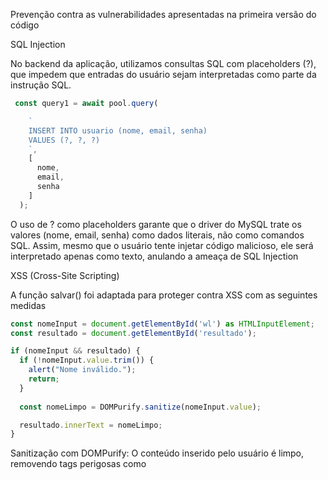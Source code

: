 Prevenção contra as vulnerabilidades apresentadas na primeira versão do código  

SQL Injection 

No backend da aplicação, utilizamos consultas SQL com placeholders (?), que impedem que entradas do usuário sejam interpretadas como parte da instrução SQL.   

```js
 const query1 = await pool.query(                        

    `  
    INSERT INTO usuario (nome, email, senha) 
    VALUES (?, ?, ?) 
    `, 
    [ 
      nome, 
      email, 
      senha 
    ] 
  ); 
```

O uso de ? como placeholders garante que o driver do MySQL trate os valores (nome, email, senha) como dados literais, não como comandos SQL. Assim, mesmo que o usuário tente injetar código malicioso, ele será interpretado apenas como texto, anulando a ameaça de SQL Injection



XSS (Cross-Site Scripting)

A função salvar() foi adaptada para proteger contra XSS com as seguintes medidas

```js
const nomeInput = document.getElementById('wl') as HTMLInputElement;
const resultado = document.getElementById('resultado');

if (nomeInput && resultado) {
  if (!nomeInput.value.trim()) {
    alert("Nome inválido.");
    return;
  }
  
  const nomeLimpo = DOMPurify.sanitize(nomeInput.value);

  resultado.innerText = nomeLimpo;
}
```
Sanitização com DOMPurify:
O conteúdo inserido pelo usuário é limpo, removendo tags perigosas como <script>, atributos onerror, etc

Evita innerHTML:
Em vez de usar innerHTML, que interpreta e executa scripts, usamos innerText, que exibe o texto como conteúdo simples

Validação:
Também foi incluída uma verificação para impedir envio de entradas em branco ou só com espaços


